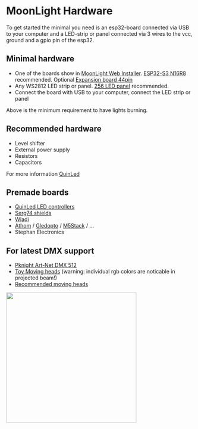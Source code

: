 # MoonLight Hardware

To get started the minimal you need is an esp32-board connected via USB to your computer and a LED-strip or panel connected via 3 wires to the vcc, ground and a gpio pin of the esp32.

## Minimal hardware

* One of the boards show in [MoonLight Web Installer](https://raw.githack.com/MoonModules/MoonLight/refs/heads/main/firmware/installer/index.html). [ESP32-S3 N16R8](https://s.click.aliexpress.com/e/_DBAtJ2H) recommended. Optional [Expansion board 44pin](https://s.click.aliexpress.com/e/_EJhmlIE)
* Any WS2812 LED strip or panel. [256 LED panel](https://s.click.aliexpress.com/e/_EIKoYrg) recommended.
* Connect the board with USB to your computer, connect the LED strip or panel

Above is the minimum requirement to have lights burning.

## Recommended hardware

* Level shifter
* External power supply
* Resistors
* Capacitors

For more information [QuinLed](https://quinled.info)

## Premade boards

* [QuinLed LED controllers](https://quinled.info/addressable-digital-leds/)
* [Serg74 shields](https://www.tindie.com/products/serg74/esp32-wroom-usb-c-d1-mini32-form-factor-board/)
* [Wladi](https://www.myhome-control.de/)
* [Athom](https://www.athom.tech/wled) / [Gledopto](https://www.gledopto.eu/Gledopto-WLED-LED-Controller-for-Digital-Light-Strips) / [M5Stack](https://shop.m5stack.com/collections/m5-controllers) / ...
* Stephan Electronics

## For latest DMX support 

* [Pknight Art-Net DMX 512](https://s.click.aliexpress.com/e/_ExQK8Dc)
* [Toy Moving heads](https://s.click.aliexpress.com/e/_Eju7k6Q) (warning: individual rgb colors are noticable in projected beam!)
* [Recommended moving heads](https://moonmodules.org/hardware/#moving-heads)

<img width="350" src="https://github.com/user-attachments/assets/1623a751-5f4b-463b-a6f3-a642c2bc52bf"/>
